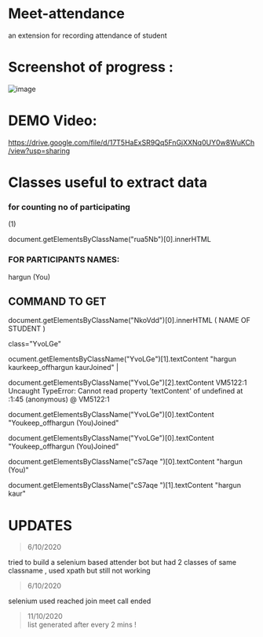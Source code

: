 # Meet-attendance
an extension for recording attendance of student 

# Screenshot of progress :
![image](https://user-images.githubusercontent.com/56452820/115463442-712cb600-a249-11eb-83d7-7e8730e03640.png)

# DEMO Video:
https://drive.google.com/file/d/17T5HaExSR9Qq5FnGjXXNq0UY0w8WuKCh/view?usp=sharing


# Classes useful to extract data  
### for counting no of participating
<span class="rua5Nb" jsname="EydYod">(1)</span>   

document.getElementsByClassName("rua5Nb")[0].innerHTML

### FOR PARTICIPANTS NAMES:
<div class="cS7aqe NkoVdd">hargun (You)</div>

## COMMAND TO GET 
document.getElementsByClassName("NkoVdd")[0].innerHTML ( NAME OF STUDENT )

 class="YvoLGe"


ocument.getElementsByClassName("YvoLGe")[1].textContent
"hargun kaurkeep_offhargun kaurJoined"  |


document.getElementsByClassName("YvoLGe")[2].textContent
VM5122:1 Uncaught TypeError: Cannot read property 'textContent' of undefined
    at <anonymous>:1:45
(anonymous) @ VM5122:1
    
document.getElementsByClassName("YvoLGe")[0].textContent
"Youkeep_offhargun (You)Joined"


document.getElementsByClassName("YvoLGe")[0].textContent
"Youkeep_offhargun (You)Joined"


document.getElementsByClassName("cS7aqe ")[0].textContent
"hargun (You)"


document.getElementsByClassName("cS7aqe ")[1].textContent
"hargun kaur"

# UPDATES
> 6/10/2020

tried to build a selenium based attender bot but had 2 classes of same classname , used xpath but still not working 

> 6/10/2020

selenium used reached join meet call ended

> 11/10/2020  
 list generated after every 2 mins !


